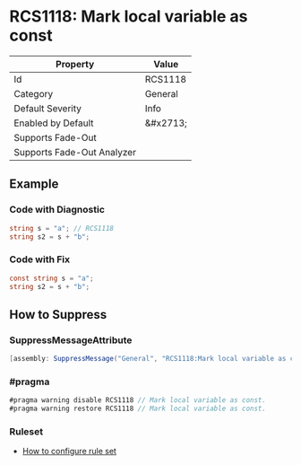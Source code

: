 # RCS1118: Mark local variable as const

| Property | Value |
| -------- | ----- |
| Id | RCS1118 |
| Category | General |
| Default Severity | Info |
| Enabled by Default | &\#x2713; |
| Supports Fade\-Out |  |
| Supports Fade\-Out Analyzer |  |

## Example

### Code with Diagnostic

```csharp
string s = "a"; // RCS1118
string s2 = s + "b";
```

### Code with Fix

```csharp
const string s = "a";
string s2 = s + "b";
```

## How to Suppress

### SuppressMessageAttribute

```csharp
[assembly: SuppressMessage("General", "RCS1118:Mark local variable as const.", Justification = "<Pending>")]
```

### \#pragma

```csharp
#pragma warning disable RCS1118 // Mark local variable as const.
#pragma warning restore RCS1118 // Mark local variable as const.
```

### Ruleset

* [How to configure rule set](../HowToConfigureAnalyzers.md)
